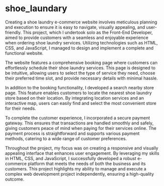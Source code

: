 # shoe_laundary
Creating a shoe laundry e-commerce website involves meticulous planning and execution to ensure it is easy to navigate, visually appealing, and user-friendly. This project, which I undertook solo as the Front-End Developer, aimed to provide customers with a seamless and enjoyable experience when ordering shoe laundry services. Utilizing technologies such as HTML, CSS, and JavaScript, I managed to design and implement a complete and functional website.

The website features a comprehensive booking page where customers can effortlessly schedule their shoe laundry services. This page is designed to be intuitive, allowing users to select the type of service they need, choose their preferred time slot, and provide necessary details with minimal hassle. 

In addition to the booking functionality, I developed a search nearby store page. This feature enables customers to locate the nearest shoe laundry store based on their location. By integrating location services and an interactive map, users can easily find and select the most convenient store for their needs.

To complete the customer experience, I incorporated a secure payment gateway. This ensures that transactions are handled smoothly and safely, giving customers peace of mind when paying for their services online. The payment process is straightforward and supports various payment methods, catering to a wide range of customer preferences.

Throughout the project, my focus was on creating a responsive and visually appealing interface that enhances user engagement. By leveraging my skills in HTML, CSS, and JavaScript, I successfully developed a robust e-commerce platform that meets the needs of both the business and its customers. This project highlights my ability to manage and execute a complex web development project independently, ensuring a high-quality outcome.
